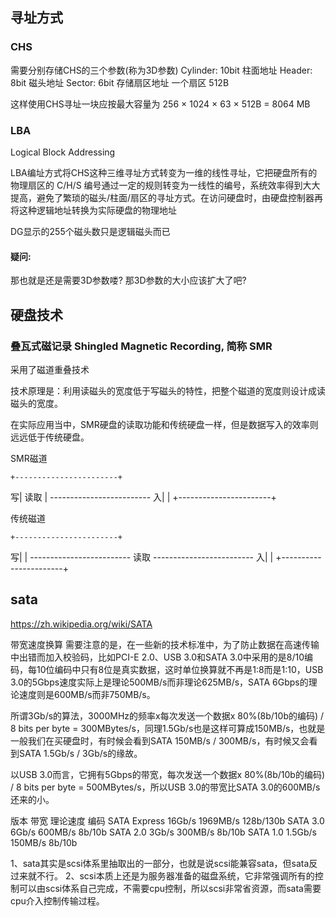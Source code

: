 
## 寻址方式

### CHS

需要分别存储CHS的三个参数(称为3D参数)
Cylinder: 10bit 柱面地址
Header:   8bit  磁头地址
Sector:   6bit  存储扇区地址
一个扇区 512B

这样使用CHS寻址一块应按最大容量为 256 × 1024 × 63 × 512B = 8064 MB

### LBA

Logical Block Addressing

LBA编址方式将CHS这种三维寻址方式转变为一维的线性寻址，它把硬盘所有的物理扇区的 C/H/S 编号通过一定的规则转变为一线性的编号，系统效率得到大大提高，避免了繁琐的磁头/柱面/扇区的寻址方式。在访问硬盘时，由硬盘控制器再将这种逻辑地址转换为实际硬盘的物理地址

DG显示的255个磁头数只是逻辑磁头而已


#### 疑问:

那也就是还是需要3D参数喽? 那3D参数的大小应该扩大了吧?


## 硬盘技术

### 叠瓦式磁记录 Shingled Magnetic Recording, 简称 SMR

采用了磁道重叠技术

技术原理是：利用读磁头的宽度低于写磁头的特性，把整个磁道的宽度则设计成读磁头的宽度。

在实际应用当中，SMR硬盘的读取功能和传统硬盘一样，但是数据写入的效率则远远低于传统硬盘。

SMR磁道

    +-----------------------+
  写| 读取                  |
    -------------------------
  入|                       |
    +-----------------------+

传统磁道

    +-----------------------+
  写|                       |
    -------------------------
      读取
    -------------------------
  入|                       |
    +-----------------------+




## sata 

https://zh.wikipedia.org/wiki/SATA

带宽速度换算
需要注意的是，在一些新的技术标准中，为了防止数据在高速传输中出错而加入校验码，比如PCI-E 2.0、USB 3.0和SATA 3.0中采用的是8/10编码，每10位编码中只有8位是真实数据，这时单位换算就不再是1:8而是1:10，USB 3.0的5Gbps速度实际上是理论500MB/s而非理论625MB/s，SATA 6Gbps的理论速度则是600MB/s而非750MB/s。

所谓3Gb/s的算法，3000MHz的频率x每次发送一个数据x 80%(8b/10b的编码) / 8 bits per byte = 300MBytes/s，同理1.5Gb/s也是这样可算成150MB/s，也就是一般我们在买硬盘时，有时候会看到SATA 150MB/s / 300MB/s，有时候又会看到SATA 1.5Gb/s / 3Gb/s的缘故。

以USB 3.0而言，它拥有5Gbps的带宽，每次发送一个数据x 80%(8b/10b的编码) / 8 bits per byte = 500MBytes/s，所以USB 3.0的带宽比SATA 3.0的600MB/s还来的小。


版本            带宽    理论速度    编码
SATA Express    16Gb/s  1969MB/s    128b/130b
SATA 3.0        6Gb/s   600MB/s     8b/10b
SATA 2.0        3Gb/s   300MB/s     8b/10b
SATA 1.0        1.5Gb/s 150MB/s     8b/10b


1、sata其实是scsi体系里抽取出的一部分，也就是说scsi能兼容sata，但sata反过来就不行。
2、scsi本质上还是为服务器准备的磁盘系统，它非常强调所有的控制可以由scsi体系自己完成，不需要cpu控制，所以scsi非常省资源，而sata需要cpu介入控制传输过程。


